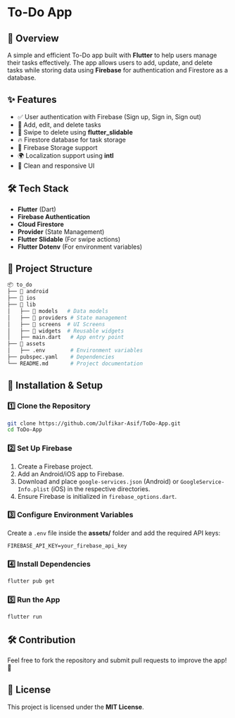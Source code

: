# To-Do App

## 📌 Overview
A simple and efficient To-Do app built with **Flutter** to help users manage their tasks effectively. The app allows users to add, update, and delete tasks while storing data using **Firebase** for authentication and Firestore as a database.

## ✨ Features
- ✅ User authentication with Firebase (Sign up, Sign in, Sign out)
- 📝 Add, edit, and delete tasks
- 🔄 Swipe to delete using **flutter_slidable**
- 🔥 Firestore database for task storage
- 📂 Firebase Storage support
- 🌍 Localization support using **intl**
- 🎨 Clean and responsive UI

## 🛠️ Tech Stack
- **Flutter** (Dart)
- **Firebase Authentication**
- **Cloud Firestore**
- **Provider** (State Management)
- **Flutter Slidable** (For swipe actions)
- **Flutter Dotenv** (For environment variables)

## 📂 Project Structure
```sh
📦 to_do
├── 📂 android
├── 📂 ios
├── 📂 lib
│   ├── 📂 models   # Data models
│   ├── 📂 providers # State management
│   ├── 📂 screens  # UI Screens
│   ├── 📂 widgets  # Reusable widgets
│   ├── main.dart   # App entry point
├── 📂 assets
│   ├── .env        # Environment variables
├── pubspec.yaml    # Dependencies
└── README.md       # Project documentation
```

## 🚀 Installation & Setup
### **1️⃣ Clone the Repository**
```sh
git clone https://github.com/Julfikar-Asif/ToDo-App.git
cd ToDo-App
```

### **2️⃣ Set Up Firebase**
1. Create a Firebase project.
2. Add an Android/iOS app to Firebase.
3. Download and place `google-services.json` (Android) or `GoogleService-Info.plist` (iOS) in the respective directories.
4. Ensure Firebase is initialized in `firebase_options.dart`.

### **3️⃣ Configure Environment Variables**
Create a `.env` file inside the **assets/** folder and add the required API keys:
```
FIREBASE_API_KEY=your_firebase_api_key
```

### **4️⃣ Install Dependencies**
```sh
flutter pub get
```

### **5️⃣ Run the App**
```sh
flutter run
```

## 🛠️ Contribution
Feel free to fork the repository and submit pull requests to improve the app! 🚀

## 📜 License
This project is licensed under the **MIT License**.

